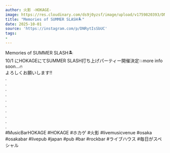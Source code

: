 ```yaml
---
author: 火影 -HOKAGE-
image: https://res.cloudinary.com/ds9j0yzsf/image/upload/v1759820393/DNRytIsSbUC.jpg
title: "Memories of SUMMER SLASH🏝️"
date: 2025-10-01
source: 'https://instagram.com/p/DNRytIsSbUC'
tags:
- 
---
```

Memories of SUMMER SLASH🏝️<br>
10/1 にHOKAGEにてSUMMER SLASH打ち上げパーティー開催決定💥more info soon...🔥<br>
よろしくお願いします‼️<br>
.<br>
.<br>
.<br>
.<br>
.<br>
.<br>
.<br>
.<br>
.<br>
.<br>
#MusicBarHOKAGE #HOKAGE #ホカゲ #火影 #livemusicvenue #osaka #osakabar #livepub #japan #pub #bar #rockbar #ライブハウス #毎日がスペシャル